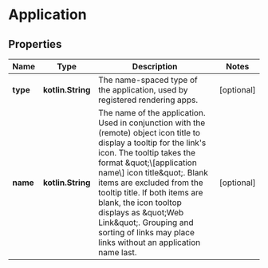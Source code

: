 
# Application

## Properties
Name | Type | Description | Notes
------------ | ------------- | ------------- | -------------
**type** | **kotlin.String** | The name-spaced type of the application, used by registered rendering apps. |  [optional]
**name** | **kotlin.String** | The name of the application. Used in conjunction with the (remote) object icon title to display a tooltip for the link&#39;s icon. The tooltip takes the format \&quot;\\[application name\\] icon title\&quot;. Blank items are excluded from the tooltip title. If both items are blank, the icon tooltop displays as \&quot;Web Link\&quot;. Grouping and sorting of links may place links without an application name last. |  [optional]



